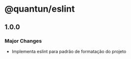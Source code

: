 # @quantun/eslint

## 1.0.0

### Major Changes

- Implementa eslint para padrão de formatação do projeto
